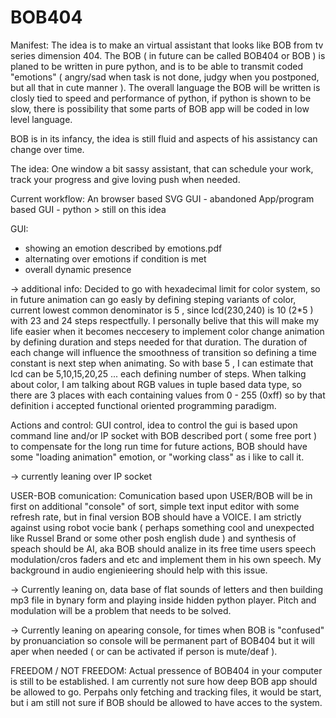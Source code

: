 # BOB404

Manifest: 
The idea is to make an virtual assistant that looks like BOB from tv series dimension 404. The BOB ( in future can be called BOB404 or BOB ) is planed to be written in pure python, and is to be able to transmit coded "emotions" ( angry/sad when task is not done, judgy when you postponed, but all that in cute manner ). The overall language the BOB will be written is closly tied to speed and performance of python, if python is shown to be slow, there is possibility that some parts of BOB app will be coded in low level language. 

BOB is in its infancy, the idea is still fluid and aspects of his assistancy can change over time. 

The idea:
One window a bit sassy assistant, that can schedule your work, track your progress and give loving push when needed. 

Current workflow:
An browser based SVG GUI - abandoned
App/program based GUI - python > still on this idea

GUI:
- showing an emotion described by emotions.pdf
- alternating over emotions if condition is met
- overall dynamic presence 

-> additional info:
  Decided to go with hexadecimal limit for color system, so in future animation can go easly by defining steping variants of color, current lowest common denominator is 5 , since lcd(230,240) is 10 (2*5 ) with 23 and 24 steps respectfully. I personally belive that this will make my life easier when it becomes neccesery to implement color change animation by defining duration and steps needed for that duration. The duration of each change will influence the smoothness of transition so defining a time constant is next step when animating. So with base 5 , I can estimate that lcd can be 5,10,15,20,25 ... each defining number of steps.
  When talking about color, I am talking about RGB values in tuple based data type, so there are 3 places with each containing values from 0 - 255 (0xff) so by that definition i accepted functional oriented programming paradigm. 
  
Actions and control:
  GUI control, idea to control the gui is based upon command line and/or IP socket with BOB described port ( some free port ) to compensate for the long run time for future actions, BOB should have some "loading animation" emotion, or "working class" as i like to call it. 
  
-> currently leaning over IP socket

USER-BOB comunication:
 Comunication based upon USER/BOB will be in first on additional "console" of sort, simple text input editor with some refresh rate, but in final version BOB should have a VOICE. I am strictly against using robot vocie bank ( perhaps something cool and unexpected like Russel Brand or some other posh english dude ) and synthesis of speach should be AI, aka BOB should analize in its free time users speech modulation/cros faders and etc and implement them in his own speech. My background in audio engienieering should help with this issue.
 
-> Currently leaning on, data base of flat sounds of letters and then building mp3 file in bynary form and playing inside hidden python player. Pitch and modulation will be a problem that needs to be solved. 

-> Currently leaning on apearing console, for times when BOB is "confused" by pronuanciation so console will be permanent part of BOB404 but it will aper when needed ( or can be activated if person is mute/deaf ).

FREEDOM / NOT FREEDOM:
  Actual pressence of BOB404 in your computer is still to be established. I am currently not sure how deep BOB app should be allowed to go. Perpahs only fetching and tracking files, it would be start, but i am still not sure if BOB should be allowed to have acces to the system. 
